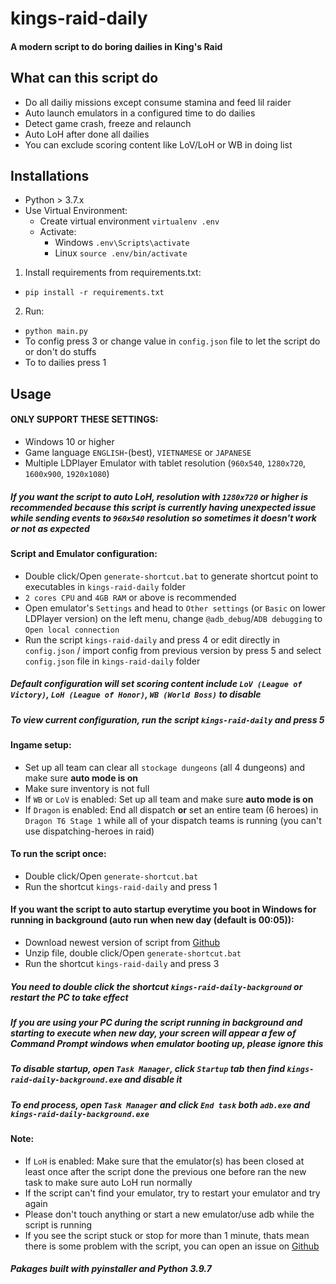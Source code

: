 # kings-raid-daily
#### A modern script to do boring dailies in King's Raid

## What can this script do
- Do all dailiy missions except consume stamina and feed lil raider
- Auto launch emulators in a configured time to do dailies
- Detect game crash, freeze and relaunch
- Auto LoH after done all dailies
- You can exclude scoring content like LoV/LoH or WB in doing list

## Installations
* Python > 3.7.x
* Use Virtual Environment:
    * Create virtual environment `virtualenv .env`
    * Activate:
        - Windows `.env\Scripts\activate`
        - Linux `source .env/bin/activate`
1. Install requirements from requirements.txt:
  * `pip install -r requirements.txt`
2. Run:
  * `python main.py`
  * To config press 3 or change value in `config.json` file to let the script do or don't do stuffs
  * To to dailies press 1

## Usage
#### ONLY SUPPORT THESE SETTINGS:
- Windows 10 or higher
- Game language `ENGLISH`-(best), `VIETNAMESE` or `JAPANESE`
- Multiple LDPlayer Emulator with tablet resolution (`960x540`, `1280x720`, `1600x900`, `1920x1080`)
##### If you want the script to auto LoH, resolution with `1280x720` or higher is recommended because this script is currently having unexpected issue while sending events to `960x540` resolution so sometimes it doesn't work or not as expected

#### Script and Emulator configuration:
- Double click/Open `generate-shortcut.bat` to generate shortcut point to executables in `kings-raid-daily` folder
- `2 cores CPU` and `4GB RAM` or above is recommended
- Open emulator's `Settings` and head to `Other settings` (or `Basic` on lower LDPlayer version) on the left menu, change `@adb_debug`/`ADB debugging` to `Open local connection`
- Run the script `kings-raid-daily` and press 4 or edit directly in `config.json` / import config from previous version by press 5 and select `config.json` file in `kings-raid-daily` folder
##### Default configuration will set scoring content include `LoV (League of Victory)`, `LoH (League of Honor)`, `WB (World Boss)` to disable
##### To view current configuration, run the script `kings-raid-daily` and press 5

#### Ingame setup:
- Set up all team can clear all `stockage dungeons` (all 4 dungeons) and make sure **auto mode is on**
- Make sure inventory is not full
- If `WB` or `LoV` is enabled: Set up all team and make sure **auto mode is on**
- If `Dragon` is enabled: End all dispatch **or** set an entire team (6 heroes) in `Dragon T6 Stage 1` while all of your dispatch teams is running (you can't use dispatching-heroes in raid)

#### To run the script once:
- Double click/Open `generate-shortcut.bat`
- Run the shortcut `kings-raid-daily` and press 1

#### If you want the script to auto startup everytime you boot in Windows for running in background (auto run when new day (default is 00:05)):
- Download newest version of script from [Github](https://github.com/faber6/kings-raid-daily/releases)
- Unzip file, double click/Open `generate-shortcut.bat`
- Run the shortcut `kings-raid-daily` and press 3
##### You need to double click the shortcut `kings-raid-daily-background` or restart the PC to take effect
##### If you are using your PC during the script running in background and starting to execute when new day, your screen will appear a few of Command Prompt windows when emulator booting up, please ignore this
##### To disable startup, open `Task Manager`, click `Startup` tab then find `kings-raid-daily-background.exe` and disable it
##### To end process, open `Task Manager` and click `End task` both `adb.exe` and `kings-raid-daily-background.exe`

#### Note:
- If `LoH` is enabled: Make sure that the emulator(s) has been closed at least once after the script done the previous one before ran the new task to make sure auto LoH run normally
- If the script can't find your emulator, try to restart your emulator and try again
- Please don't touch anything or start a new emulator/use adb while the script is running
- If you see the script stuck or stop for more than 1 minute, thats mean there is some problem with the script, you can open an issue on [Github](https://github.com/faber6/kings-raid-daily)

##### Pakages built with pyinstaller and Python 3.9.7